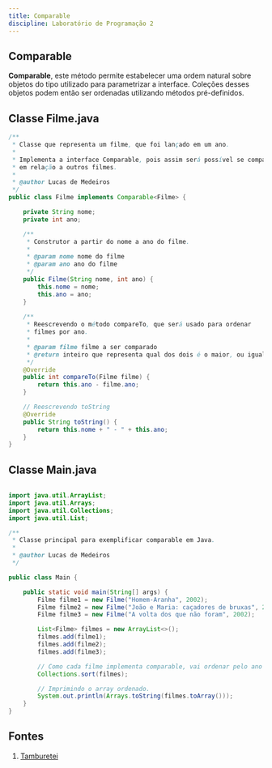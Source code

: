 ```yaml
---
title: Comparable 
discipline: Laboratório de Programação 2
---
```


## Comparable 
**Comparable**, este método permite estabelecer uma ordem natural sobre objetos do tipo utilizado para parametrizar a interface. Coleções desses objetos podem então ser ordenadas utilizando métodos pré-definidos.

## Classe Filme.java 


```java
/**
 * Classe que representa um filme, que foi lançado em um ano.
 * 
 * Implementa a interface Comparable, pois assim será possível se comparar
 * em relação a outros filmes.
 * 
 * @author Lucas de Medeiros
 */
public class Filme implements Comparable<Filme> {

    private String nome;
    private int ano;

    /**
     * Construtor a partir do nome a ano do filme.
     * 
     * @param nome nome do filme
     * @param ano ano do filme
     */
    public Filme(String nome, int ano) {
        this.nome = nome;
        this.ano = ano;
    }
    
    /**
     * Reescrevendo o método compareTo, que será usado para ordenar
     * filmes por ano.
     * 
     * @param filme filme a ser comparado
     * @return inteiro que representa qual dos dois é o maior, ou igual
     */
    @Override
    public int compareTo(Filme filme) {
        return this.ano - filme.ano;
    }

    // Reescrevendo toString
    @Override
    public String toString() {
        return this.nome + " - " + this.ano;
    }
}

```

## Classe Main.java 

```java

import java.util.ArrayList;
import java.util.Arrays;
import java.util.Collections;
import java.util.List;

/**
 * Classe principal para exemplificar comparable em Java.
 * 
 * @author Lucas de Medeiros
 */

public class Main {

    public static void main(String[] args) {
        Filme filme1 = new Filme("Homem-Aranha", 2002);
        Filme filme2 = new Filme("João e Maria: caçadores de bruxas", 2013);
        Filme filme3 = new Filme("A volta dos que não foram", 2002);

        List<Filme> filmes = new ArrayList<>();
        filmes.add(filme1);
        filmes.add(filme2);
        filmes.add(filme3);

        // Como cada filme implementa comparable, vai ordenar pelo ano de lançamento.
        Collections.sort(filmes);

        // Imprimindo o array ordenado.
        System.out.println(Arrays.toString(filmes.toArray()));
    }
}

```
## Fontes 

1. <a href= "https://github.com/OpenDevUFCG/Tamburetei" target="_blank"> Tamburetei </a>

